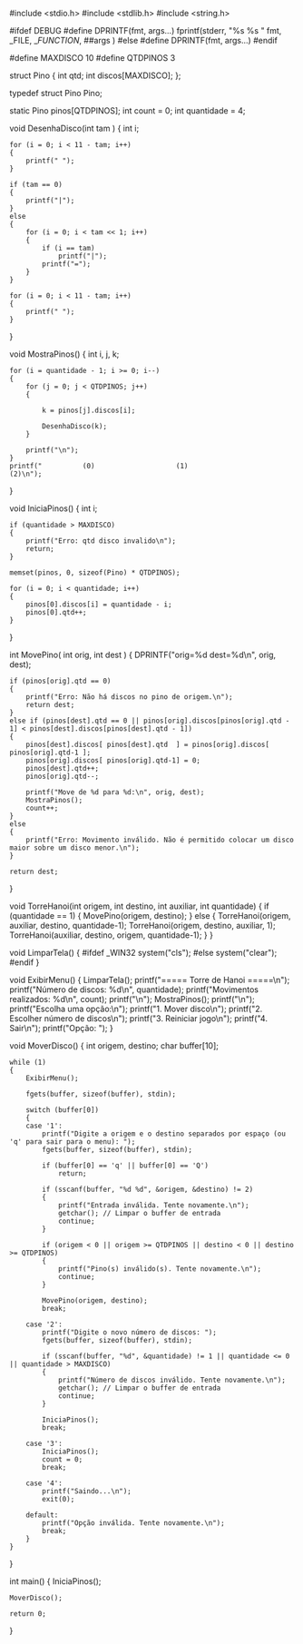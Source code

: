#include <stdio.h>
#include <stdlib.h>
#include <string.h>

#ifdef DEBUG
#define DPRINTF(fmt, args...) fprintf(stderr, "%s %s " fmt, _FILE, __FUNCTION_, ##args )
#else
#define DPRINTF(fmt, args...)
#endif

#define MAXDISCO 10
#define QTDPINOS 3

struct Pino
{
    int qtd;
    int discos[MAXDISCO];
};

typedef struct Pino Pino;

static Pino pinos[QTDPINOS];
int count = 0;
int quantidade = 4;

void DesenhaDisco(int tam )
{
    int i;

    for (i = 0; i < 11 - tam; i++)
    {
        printf(" ");
    }

    if (tam == 0)
    {
        printf("|");
    }
    else
    {
        for (i = 0; i < tam << 1; i++)
        {
            if (i == tam)
                printf("|");
            printf("=");
        }
    }

    for (i = 0; i < 11 - tam; i++)
    {
        printf(" ");
    }
}

void MostraPinos()
{
    int i, j, k;

    for (i = quantidade - 1; i >= 0; i--)
    {
        for (j = 0; j < QTDPINOS; j++)
        {

            k = pinos[j].discos[i];

            DesenhaDisco(k);
        }

        printf("\n");
    }
    printf("          (0)                    (1)                    (2)\n");
}

void IniciaPinos()
{
    int i;

    if (quantidade > MAXDISCO)
    {
        printf("Erro: qtd disco invalido\n");
        return;
    }

    memset(pinos, 0, sizeof(Pino) * QTDPINOS);

    for (i = 0; i < quantidade; i++)
    {
        pinos[0].discos[i] = quantidade - i;
        pinos[0].qtd++;
    }
}

int MovePino( int orig, int dest )
{
    DPRINTF("orig=%d dest=%d\n", orig, dest);

    if (pinos[orig].qtd == 0)
    {
        printf("Erro: Não há discos no pino de origem.\n");
        return dest;
    }
    else if (pinos[dest].qtd == 0 || pinos[orig].discos[pinos[orig].qtd - 1] < pinos[dest].discos[pinos[dest].qtd - 1])
    {
        pinos[dest].discos[ pinos[dest].qtd  ] = pinos[orig].discos[ pinos[orig].qtd-1 ];
        pinos[orig].discos[ pinos[orig].qtd-1] = 0;
        pinos[dest].qtd++;
        pinos[orig].qtd--;
        
        printf("Move de %d para %d:\n", orig, dest);
        MostraPinos();
        count++;
    }
    else
    {
        printf("Erro: Movimento inválido. Não é permitido colocar um disco maior sobre um disco menor.\n");
    }

    return dest;
}

void TorreHanoi(int origem, int destino, int auxiliar, int quantidade)
{
    if (quantidade == 1)
    {
        MovePino(origem, destino);
    }
    else
    {
        TorreHanoi(origem, auxiliar, destino, quantidade-1);
        TorreHanoi(origem, destino, auxiliar, 1);
        TorreHanoi(auxiliar, destino, origem, quantidade-1);
    }
}

void LimparTela()
{
    #ifdef _WIN32
    system("cls");
    #else
    system("clear");
    #endif
}

void ExibirMenu()
{
    LimparTela();
    printf("===== Torre de Hanoi =====\n");
    printf("Número de discos: %d\n", quantidade);
    printf("Movimentos realizados: %d\n", count);
    printf("\n");
    MostraPinos();
    printf("\n");
    printf("Escolha uma opção:\n");
    printf("1. Mover disco\n");
    printf("2. Escolher número de discos\n");
    printf("3. Reiniciar jogo\n");
    printf("4. Sair\n");
    printf("Opção: ");
}

void MoverDisco()
{
    int origem, destino;
    char buffer[10];

    while (1)
    {
        ExibirMenu();

        fgets(buffer, sizeof(buffer), stdin);

        switch (buffer[0])
        {
        case '1':
            printf("Digite a origem e o destino separados por espaço (ou 'q' para sair para o menu): ");
            fgets(buffer, sizeof(buffer), stdin);

            if (buffer[0] == 'q' || buffer[0] == 'Q')
                return;

            if (sscanf(buffer, "%d %d", &origem, &destino) != 2)
            {
                printf("Entrada inválida. Tente novamente.\n");
                getchar(); // Limpar o buffer de entrada
                continue;
            }

            if (origem < 0 || origem >= QTDPINOS || destino < 0 || destino >= QTDPINOS)
            {
                printf("Pino(s) inválido(s). Tente novamente.\n");
                continue;
            }

            MovePino(origem, destino);
            break;

        case '2':
            printf("Digite o novo número de discos: ");
            fgets(buffer, sizeof(buffer), stdin);

            if (sscanf(buffer, "%d", &quantidade) != 1 || quantidade <= 0 || quantidade > MAXDISCO)
            {
                printf("Número de discos inválido. Tente novamente.\n");
                getchar(); // Limpar o buffer de entrada
                continue;
            }

            IniciaPinos();
            break;

        case '3':
            IniciaPinos();
            count = 0;
            break;

        case '4':
            printf("Saindo...\n");
            exit(0);

        default:
            printf("Opção inválida. Tente novamente.\n");
            break;
        }
    }
}

int main()
{
    IniciaPinos();

    MoverDisco();

    return 0;
}
